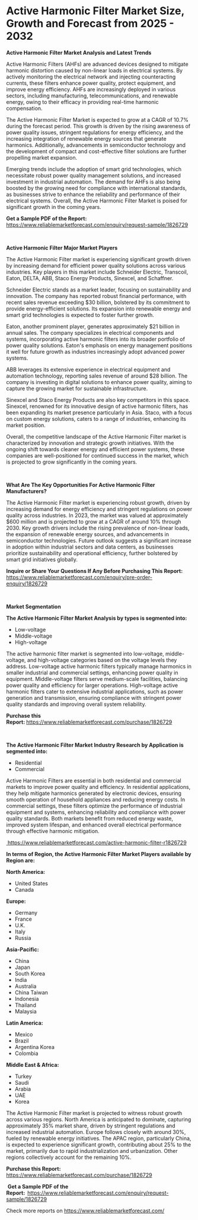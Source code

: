 <p><h1>Active Harmonic Filter Market Size, Growth and Forecast from 2025 - 2032</h1></p><p><strong>Active Harmonic Filter Market Analysis and Latest Trends</strong></p>
<p><p>Active Harmonic Filters (AHFs) are advanced devices designed to mitigate harmonic distortion caused by non-linear loads in electrical systems. By actively monitoring the electrical network and injecting counteracting currents, these filters enhance power quality, protect equipment, and improve energy efficiency. AHFs are increasingly deployed in various sectors, including manufacturing, telecommunications, and renewable energy, owing to their efficacy in providing real-time harmonic compensation.</p><p>The Active Harmonic Filter Market is expected to grow at a CAGR of 10.7% during the forecast period. This growth is driven by the rising awareness of power quality issues, stringent regulations for energy efficiency, and the increasing integration of renewable energy sources that generate harmonics. Additionally, advancements in semiconductor technology and the development of compact and cost-effective filter solutions are further propelling market expansion. </p><p>Emerging trends include the adoption of smart grid technologies, which necessitate robust power quality management solutions, and increased investment in industrial automation. The demand for AHFs is also being boosted by the growing need for compliance with international standards, as businesses strive to enhance the reliability and performance of their electrical systems. Overall, the Active Harmonic Filter Market is poised for significant growth in the coming years.</p></p>
<p><strong>Get a Sample PDF of the Report:&nbsp;</strong> <a href="https://www.reliablemarketforecast.com/enquiry/request-sample/1826729?utm_campaign=3049&utm_medium=2&utm_source=Github&utm_content=ia&utm_term=09042025&utm_id=active-harmonic-filter">https://www.reliablemarketforecast.com/enquiry/request-sample/1826729</a></p>
<p>&nbsp;</p>
<p><strong>Active Harmonic Filter Major Market Players</strong></p>
<p><p>The Active Harmonic Filter market is experiencing significant growth driven by increasing demand for efficient power quality solutions across various industries. Key players in this market include Schneider Electric, Transcoil, Eaton, DELTA, ABB, Staco Energy Products, Sinexcel, and Schaffner. </p><p>Schneider Electric stands as a market leader, focusing on sustainability and innovation. The company has reported robust financial performance, with recent sales revenue exceeding $30 billion, bolstered by its commitment to provide energy-efficient solutions. Its expansion into renewable energy and smart grid technologies is expected to foster further growth.</p><p>Eaton, another prominent player, generates approximately $21 billion in annual sales. The company specializes in electrical components and systems, incorporating active harmonic filters into its broader portfolio of power quality solutions. Eaton's emphasis on energy management positions it well for future growth as industries increasingly adopt advanced power systems.</p><p>ABB leverages its extensive experience in electrical equipment and automation technology, reporting sales revenue of around $28 billion. The company is investing in digital solutions to enhance power quality, aiming to capture the growing market for sustainable infrastructure.</p><p>Sinexcel and Staco Energy Products are also key competitors in this space. Sinexcel, renowned for its innovative design of active harmonic filters, has been expanding its market presence particularly in Asia. Staco, with a focus on custom energy solutions, caters to a range of industries, enhancing its market position.</p><p>Overall, the competitive landscape of the Active Harmonic Filter market is characterized by innovation and strategic growth initiatives. With the ongoing shift towards cleaner energy and efficient power systems, these companies are well-positioned for continued success in the market, which is projected to grow significantly in the coming years.</p></p>
<p>&nbsp;</p>
<p><strong>What Are The Key Opportunities For Active Harmonic Filter Manufacturers?</strong></p>
<p><p>The Active Harmonic Filter market is experiencing robust growth, driven by increasing demand for energy efficiency and stringent regulations on power quality across industries. In 2023, the market was valued at approximately $600 million and is projected to grow at a CAGR of around 10% through 2030. Key growth drivers include the rising prevalence of non-linear loads, the expansion of renewable energy sources, and advancements in semiconductor technologies. Future outlook suggests a significant increase in adoption within industrial sectors and data centers, as businesses prioritize sustainability and operational efficiency, further bolstered by smart grid initiatives globally.</p></p>
<p><strong>Inquire or Share Your Questions If Any Before Purchasing This Report:</strong> <a href="https://www.reliablemarketforecast.com/enquiry/pre-order-enquiry/1826729?utm_campaign=3049&utm_medium=2&utm_source=Github&utm_content=ia&utm_term=09042025&utm_id=active-harmonic-filter">https://www.reliablemarketforecast.com/enquiry/pre-order-enquiry/1826729</a></p>
<p>&nbsp;</p>
<p><strong>Market Segmentation</strong></p>
<p><strong>The Active Harmonic Filter Market Analysis by types is segmented into:</strong></p>
<p><ul><li>Low-voltage</li><li>Middle-voltage</li><li>High-voltage</li></ul></p>
<p><p>The active harmonic filter market is segmented into low-voltage, middle-voltage, and high-voltage categories based on the voltage levels they address. Low-voltage active harmonic filters typically manage harmonics in smaller industrial and commercial settings, enhancing power quality in equipment. Middle-voltage filters serve medium-scale facilities, balancing power quality and efficiency for larger operations. High-voltage active harmonic filters cater to extensive industrial applications, such as power generation and transmission, ensuring compliance with stringent power quality standards and improving overall system reliability.</p></p>
<p><strong>Purchase this Report:&nbsp;</strong><a href="https://www.reliablemarketforecast.com/purchase/1826729?utm_campaign=3049&utm_medium=2&utm_source=Github&utm_content=ia&utm_term=09042025&utm_id=active-harmonic-filter">https://www.reliablemarketforecast.com/purchase/1826729</a></p>
<p>&nbsp;</p>
<p><strong>The Active Harmonic Filter Market Industry Research by Application is segmented into:</strong></p>
<p><ul><li>Residential</li><li>Commercial</li></ul></p>
<p><p>Active Harmonic Filters are essential in both residential and commercial markets to improve power quality and efficiency. In residential applications, they help mitigate harmonics generated by electronic devices, ensuring smooth operation of household appliances and reducing energy costs. In commercial settings, these filters optimize the performance of industrial equipment and systems, enhancing reliability and compliance with power quality standards. Both markets benefit from reduced energy waste, improved system lifespan, and enhanced overall electrical performance through effective harmonic mitigation.</p></p>
<p><a href="https://www.reliablemarketforecast.com/active-harmonic-filter-r1826729?utm_campaign=3049&utm_medium=2&utm_source=Github&utm_content=ia&utm_term=09042025&utm_id=active-harmonic-filter">&nbsp;https://www.reliablemarketforecast.com/active-harmonic-filter-r1826729</a></p>
<p><strong>In terms of Region, the Active Harmonic Filter Market Players available by Region are:</strong></p>
<p>
    <p> <strong> North America: </strong>
        <ul>
            <li>United States</li>
            <li>Canada</li>
        </ul>
        </p> 
    <p> <strong> Europe: </strong>
        <ul>
            <li>Germany</li>
            <li>France</li>
            <li>U.K.</li>
            <li>Italy</li>
            <li>Russia</li>
        </ul>
        </p> 
    <p> <strong> Asia-Pacific: </strong>
        <ul>
            <li>China</li>
            <li>Japan</li>
            <li>South Korea</li>
            <li>India</li>
            <li>Australia</li>
            <li>China Taiwan</li>
            <li>Indonesia</li>
            <li>Thailand</li>
            <li>Malaysia</li>
        </ul>
        </p> 
    <p> <strong> Latin America: </strong>
        <ul>
            <li>Mexico</li>
            <li>Brazil</li>
            <li>Argentina Korea</li>
            <li>Colombia</li>
        </ul>
        </p> 
    <p> <strong> Middle East & Africa: </strong>
        <ul>
            <li>Turkey</li>
            <li>Saudi</li>
            <li>Arabia</li>
            <li>UAE</li>
            <li>Korea</li>
        </ul>
    </p>
    </p>
<p><p>The Active Harmonic Filter market is projected to witness robust growth across various regions. North America is anticipated to dominate, capturing approximately 35% market share, driven by stringent regulations and increased industrial automation. Europe follows closely with around 30%, fueled by renewable energy initiatives. The APAC region, particularly China, is expected to experience significant growth, contributing about 25% to the market, primarily due to rapid industrialization and urbanization. Other regions collectively account for the remaining 10%.</p></p>
<p><strong>Purchase this Report: </strong><a href="https://www.reliablemarketforecast.com/purchase/1826729?utm_campaign=3049&utm_medium=2&utm_source=Github&utm_content=ia&utm_term=09042025&utm_id=active-harmonic-filter">https://www.reliablemarketforecast.com/purchase/1826729</a></p>
<p>&nbsp;<strong>Get a Sample PDF of the Report:&nbsp;&nbsp;</strong><a href="https://www.reliablemarketforecast.com/enquiry/request-sample/1826729?utm_campaign=3049&utm_medium=2&utm_source=Github&utm_content=ia&utm_term=09042025&utm_id=active-harmonic-filter">https://www.reliablemarketforecast.com/enquiry/request-sample/1826729</a></p>
<p><strong></strong></p>
<p>Check more reports on <a href="https://www.reliablemarketforecast.com/?utm_campaign=3049&utm_medium=2&utm_source=Github&utm_content=ia&utm_term=09042025&utm_id=active-harmonic-filter">https://www.reliablemarketforecast.com/</a></p>